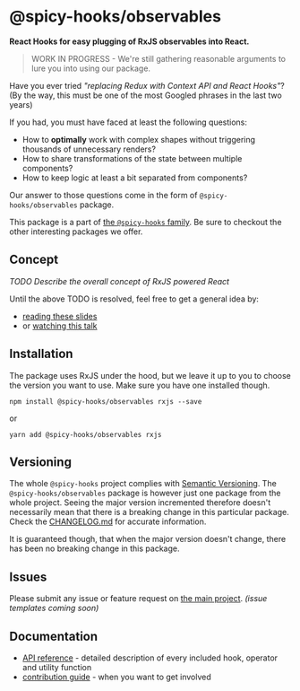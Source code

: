 # @spicy-hooks/observables

**React Hooks for easy plugging of RxJS observables into React.**

> WORK IN PROGRESS - We're still gathering reasonable arguments to lure you into using our package.

Have you ever tried _"replacing Redux with Context API and React Hooks"_?
(By the way, this must be one of the most Googled phrases in the last two years)

If you had, you must have faced at least the following questions:
* How to **optimally** work with complex shapes without triggering thousands of unnecessary renders?
* How to share transformations of the state between multiple components? 
* How to keep logic at least a bit separated from components?
     
Our answer to those questions come in the form of `@spicy-hooks/observables` package.

This package is a part of [the `@spicy-hooks` family](https://github.com/salsita/spicy-hooks).
Be sure to checkout the other interesting packages we offer.

## Concept

_TODO Describe the overall concept of RxJS powered React_

Until the above TODO is resolved, feel free to get a general idea
by:
* [reading these slides](https://docs.google.com/presentation/d/1S1cSjh5vZhoSSf7EKO30aSAKVmVfMb481MvOskAEfJk/edit?usp=sharing)
* or [watching this talk](https://www.youtube.com/watch?v=T9Etvk8bIr8)

## Installation

The package uses RxJS under the hood, but we leave it up to you to choose the version you want to use. Make sure you have one installed though.

```shell script
npm install @spicy-hooks/observables rxjs --save
```
or
```shell script
yarn add @spicy-hooks/observables rxjs
```

## Versioning

The whole `@spicy-hooks` project complies with [Semantic Versioning](https://semver.org/).
The `@spicy-hooks/observables` package is however just one package from the whole project.
Seeing the major version incremented therefore doesn't necessarily mean that there
is a breaking change in this particular package. Check the
[CHANGELOG.md](https://github.com/salsita/spicy-hooks/blob/next/packages/observables/CHANGELOG.md)
for accurate information.

It is guaranteed though, that when the major version doesn't change,
there has been no breaking change in this package.

## Issues

Please submit any issue or feature request on
[the main project](https://github.com/salsita/spicy-hooks/issues).
_(issue templates coming soon)_

## Documentation

* [API reference](https://spicy-hooks.salsita.co/next/modules/_observables_src_index_.html) - detailed description of every included hook, operator and utility function
* [contribution guide](https://github.com/salsita/spicy-hooks/tree/next/docs) - when you want to get involved


